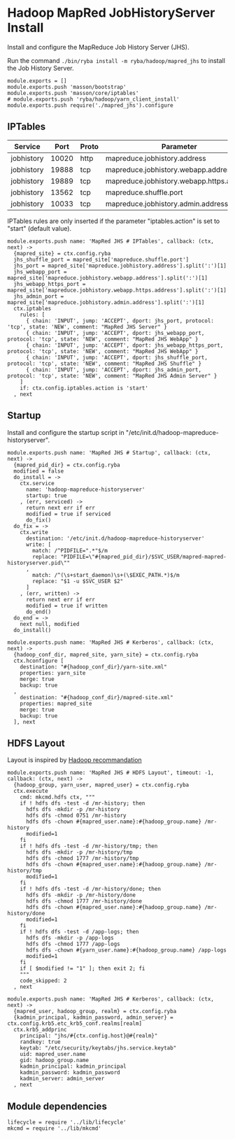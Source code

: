 
# Hadoop MapRed JobHistoryServer Install

Install and configure the MapReduce Job History Server (JHS).

Run the command `./bin/ryba install -m ryba/hadoop/mapred_jhs` to install the
Job History Server.

    module.exports = []
    module.exports.push 'masson/bootstrap'
    module.exports.push 'masson/core/iptables'
    # module.exports.push 'ryba/hadoop/yarn_client_install'
    module.exports.push require('./mapred_jhs').configure

## IPTables

| Service          | Port  | Proto | Parameter                     |
|------------------|-------|-------|-------------------------------|
| jobhistory | 10020 | http  | mapreduce.jobhistory.address        | x
| jobhistory | 19888 | tcp   | mapreduce.jobhistory.webapp.address | x
| jobhistory | 19889 | tcp   | mapreduce.jobhistory.webapp.https.address | x
| jobhistory | 13562 | tcp   | mapreduce.shuffle.port              | x
| jobhistory | 10033 | tcp   | mapreduce.jobhistory.admin.address  |

IPTables rules are only inserted if the parameter "iptables.action" is set to 
"start" (default value).

    module.exports.push name: 'MapRed JHS # IPTables', callback: (ctx, next) ->
      {mapred_site} = ctx.config.ryba
      jhs_shuffle_port = mapred_site['mapreduce.shuffle.port']
      jhs_port = mapred_site['mapreduce.jobhistory.address'].split(':')[1]
      jhs_webapp_port = mapred_site['mapreduce.jobhistory.webapp.address'].split(':')[1]
      jhs_webapp_https_port = mapred_site['mapreduce.jobhistory.webapp.https.address'].split(':')[1]
      jhs_admin_port = mapred_site['mapreduce.jobhistory.admin.address'].split(':')[1]
      ctx.iptables
        rules: [
          { chain: 'INPUT', jump: 'ACCEPT', dport: jhs_port, protocol: 'tcp', state: 'NEW', comment: "MapRed JHS Server" }
          { chain: 'INPUT', jump: 'ACCEPT', dport: jhs_webapp_port, protocol: 'tcp', state: 'NEW', comment: "MapRed JHS WebApp" }
          { chain: 'INPUT', jump: 'ACCEPT', dport: jhs_webapp_https_port, protocol: 'tcp', state: 'NEW', comment: "MapRed JHS WebApp" }
          { chain: 'INPUT', jump: 'ACCEPT', dport: jhs_shuffle_port, protocol: 'tcp', state: 'NEW', comment: "MapRed JHS Shuffle" }
          { chain: 'INPUT', jump: 'ACCEPT', dport: jhs_admin_port, protocol: 'tcp', state: 'NEW', comment: "MapRed JHS Admin Server" }
        ]
        if: ctx.config.iptables.action is 'start'
      , next

## Startup

Install and configure the startup script in 
"/etc/init.d/hadoop-mapreduce-historyserver".

    module.exports.push name: 'MapRed JHS # Startup', callback: (ctx, next) ->
      {mapred_pid_dir} = ctx.config.ryba
      modified = false
      do_install = ->
        ctx.service
          name: 'hadoop-mapreduce-historyserver'
          startup: true
        , (err, serviced) ->
          return next err if err
          modified = true if serviced
          do_fix()
      do_fix = ->
        ctx.write
          destination: '/etc/init.d/hadoop-mapreduce-historyserver'
          write: [
            match: /^PIDFILE=".*"$/m
            replace: "PIDFILE=\"#{mapred_pid_dir}/$SVC_USER/mapred-mapred-historyserver.pid\""
          ,
            match: /^(\s+start_daemon)\s+(\$EXEC_PATH.*)$/m
            replace: "$1 -u $SVC_USER $2"
          ]
        , (err, written) ->
          return next err if err
          modified = true if written
          do_end()
      do_end = ->
        next null, modified
      do_install()

    module.exports.push name: 'MapRed JHS # Kerberos', callback: (ctx, next) ->
      {hadoop_conf_dir, mapred_site, yarn_site} = ctx.config.ryba
      ctx.hconfigure [
        destination: "#{hadoop_conf_dir}/yarn-site.xml"
        properties: yarn_site
        merge: true
        backup: true
      ,
        destination: "#{hadoop_conf_dir}/mapred-site.xml"
        properties: mapred_site
        merge: true
        backup: true
      ], next

## HDFS Layout

Layout is inspired by [Hadoop recommandation](http://hadoop.apache.org/docs/r2.1.0-beta/hadoop-project-dist/hadoop-common/ClusterSetup.html)

    module.exports.push name: 'MapRed JHS # HDFS Layout', timeout: -1, callback: (ctx, next) ->
      {hadoop_group, yarn_user, mapred_user} = ctx.config.ryba
      ctx.execute
        cmd: mkcmd.hdfs ctx, """
        if ! hdfs dfs -test -d /mr-history; then
          hdfs dfs -mkdir -p /mr-history
          hdfs dfs -chmod 0751 /mr-history
          hdfs dfs -chown #{mapred_user.name}:#{hadoop_group.name} /mr-history
          modified=1
        fi
        if ! hdfs dfs -test -d /mr-history/tmp; then
          hdfs dfs -mkdir -p /mr-history/tmp
          hdfs dfs -chmod 1777 /mr-history/tmp
          hdfs dfs -chown #{mapred_user.name}:#{hadoop_group.name} /mr-history/tmp
          modified=1
        fi
        if ! hdfs dfs -test -d /mr-history/done; then
          hdfs dfs -mkdir -p /mr-history/done
          hdfs dfs -chmod 1777 /mr-history/done
          hdfs dfs -chown #{mapred_user.name}:#{hadoop_group.name} /mr-history/done
          modified=1
        fi
        if ! hdfs dfs -test -d /app-logs; then
          hdfs dfs -mkdir -p /app-logs
          hdfs dfs -chmod 1777 /app-logs
          hdfs dfs -chown #{yarn_user.name}:#{hadoop_group.name} /app-logs
          modified=1
        fi
        if [ $modified != "1" ]; then exit 2; fi
        """
        code_skipped: 2
      , next

    module.exports.push name: 'MapRed JHS # Kerberos', callback: (ctx, next) ->
      {mapred_user, hadoop_group, realm} = ctx.config.ryba
      {kadmin_principal, kadmin_password, admin_server} = ctx.config.krb5.etc_krb5_conf.realms[realm]
      ctx.krb5_addprinc 
        principal: "jhs/#{ctx.config.host}@#{realm}"
        randkey: true
        keytab: "/etc/security/keytabs/jhs.service.keytab"
        uid: mapred_user.name
        gid: hadoop_group.name
        kadmin_principal: kadmin_principal
        kadmin_password: kadmin_password
        kadmin_server: admin_server
      , next

## Module dependencies

    lifecycle = require '../lib/lifecycle'
    mkcmd = require '../lib/mkcmd'

[keys]: https://github.com/apache/hadoop-common/blob/trunk/hadoop-hdfs-project/hadoop-hdfs/src/main/java/org/apache/hadoop/hdfs/DFSConfigKeys.java



